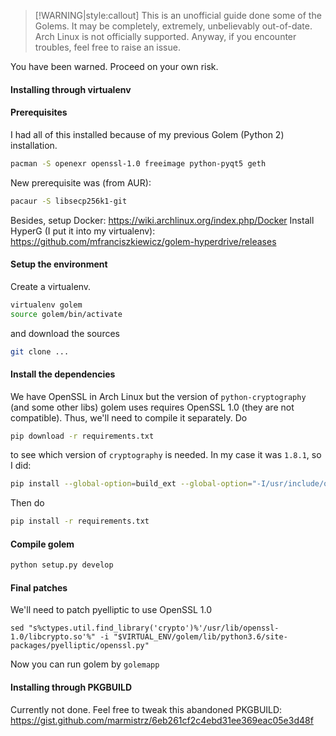 
> [!WARNING|style:callout]
> This is an unofficial guide done some of the Golems. It may be completely, extremely, unbelievably out-of-date.
> Arch Linux is not officially supported. Anyway, if you encounter troubles, feel free to raise an issue.

You have been warned. Proceed on your own risk.

#### Installing through virtualenv

#### Prerequisites
I had all of this installed because of my previous Golem (Python 2) installation.
```bash
pacman -S openexr openssl-1.0 freeimage python-pyqt5 geth
```
New prerequisite was (from AUR):
```bash
pacaur -S libsecp256k1-git
```
Besides, setup Docker: https://wiki.archlinux.org/index.php/Docker
Install HyperG (I put it into my virtualenv): https://github.com/mfranciszkiewicz/golem-hyperdrive/releases

#### Setup the environment
Create a virtualenv.
```bash
virtualenv golem
source golem/bin/activate
```
and download the sources
```bash
git clone ...
```

#### Install the dependencies
We have OpenSSL in Arch Linux but the version of `python-cryptography` (and some other libs) golem uses requires OpenSSL 1.0 (they are not compatible). Thus, we'll need
to compile it separately. Do
```bash
pip download -r requirements.txt
```
to see which version of `cryptography` is needed. In my case it was `1.8.1`, so
I did:
```bash
pip install --global-option=build_ext --global-option="-I/usr/include/openssl-1.0" --global-option="-L/usr/lib/openssl-1.0" cryptography==1.8.1
```
Then do
```bash
pip install -r requirements.txt
```

#### Compile golem
```bash
python setup.py develop
```

#### Final patches
We'll need to patch pyelliptic to use OpenSSL 1.0
```
sed "s%ctypes.util.find_library('crypto')%'/usr/lib/openssl-1.0/libcrypto.so'%" -i "$VIRTUAL_ENV/golem/lib/python3.6/site-packages/pyelliptic/openssl.py"

```

Now you can run golem by `golemapp`

#### Installing through PKGBUILD
Currently not done. Feel free to tweak this abandoned PKGBUILD: https://gist.github.com/marmistrz/6eb261cf2c4ebd31ee369eac05e3d48f
